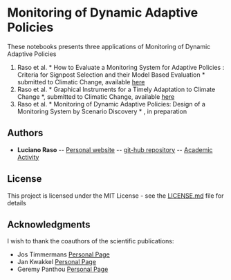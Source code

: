 #  Monitoring of Dynamic Adaptive Policies

These notebooks presents three applications of Monitoring of Dynamic Adaptive Policies

1. Raso et al. * How to Evaluate a Monitoring System for Adaptive Policies : Criteria for Signpost Selection and their Model Based Evaluation *
submitted to Climatic Change, available [here](file)
2. Raso et al. * Graphical Instruments for a Timely Adaptation to Climate Change *, submitted to Climatic Change, available [here](file)
3. Raso et al. * Monitoring of Dynamic Adaptive Policies: Design of a Monitoring System by Scenario Discovery * , in preparation


## Authors

* **Luciano Raso** -- [Personal website](www.lraso.com) -- [git-hub repository](https://github.com/luciofaso) -- [Academic Activity](https://scholar.google.com/citations?user=_82Ogc8AAAAJ&hl=en&oi=ao)


## License

This project is licensed under the MIT License - see the [LICENSE.md](LICENSE.md) file for details

## Acknowledgments

I wish to thank the coauthors of the scientific publications:

* Jos Timmermans [Personal Page](https://www.tudelft.nl/en/tpm/about-the-faculty/departments/multi-actor-systems/people/researchers/drir-js-jos-timmermans/)
* Jan Kwakkel [Personal Page](https://www.tudelft.nl/en/tpm/about-the-faculty/departments/multi-actor-systems/people/associate-professors/drir-jh-jan-kwakkel/)
* Geremy Panthou [Personal Page](http://pp.ige-grenoble.fr/pageperso/panthou/)
